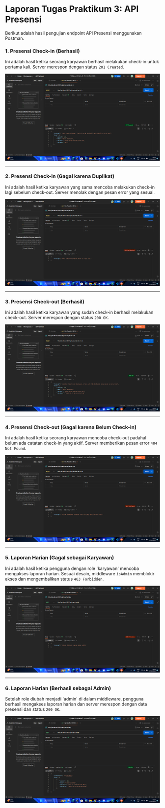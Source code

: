 # Laporan Tugas Praktikum 3: API Presensi

Berikut adalah hasil pengujian endpoint API Presensi menggunakan Postman.

### 1. Presensi Check-in (Berhasil)
Ini adalah hasil ketika seorang karyawan berhasil melakukan check-in untuk pertama kali. Server merespon dengan status `201 Created`.

![Check-in Berhasil](./SS/check-in-berhasil.png)

---

### 2. Presensi Check-in (Gagal karena Duplikat)
Ini adalah hasil ketika karyawan yang sama mencoba melakukan check-in lagi sebelum check-out. Server menolak dengan pesan error yang sesuai.

![Check-in Gagal Duplikat](./SS/check-in-gagal-duplikat.png)

---

### 3. Presensi Check-out (Berhasil)
Ini adalah hasil ketika karyawan yang sudah check-in berhasil melakukan check-out. Server merespon dengan status `200 OK`.

![Check-out Berhasil](./SS/check-out-berhasil.png)

---

### 4. Presensi Check-out (Gagal karena Belum Check-in)
Ini adalah hasil ketika seorang karyawan mencoba check-out padahal belum ada catatan check-in yang aktif. Server memberikan pesan error `404 Not Found`.

![Check-out Gagal Belum Check-in](./SS/check-out-gagal-belum-checkin.png)

---

### 5. Laporan Harian (Gagal sebagai Karyawan)
Ini adalah hasil ketika pengguna dengan role 'karyawan' mencoba mengakses laporan harian. Sesuai desain, middleware `isAdmin` memblokir akses dan mengembalikan status `403 Forbidden`.

![Laporan Gagal Forbidden](./SS/laporan-gagal-forbidden.png)

---

### 6. Laporan Harian (Berhasil sebagai Admin)
Setelah role diubah menjadi 'admin' di dalam middleware, pengguna berhasil mengakses laporan harian dan server merespon dengan data presensi dan status `200 OK`.

![Laporan Berhasil Admin](./SS/laporan-berhasil-admin.png)